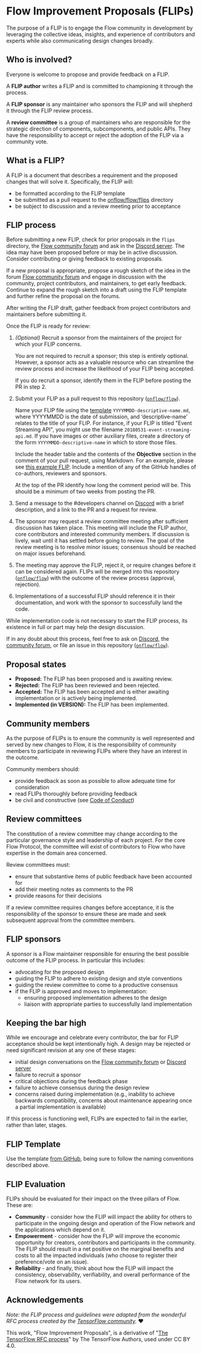 # Flow Improvement Proposals (FLIPs)

The purpose of a FLIP is to engage the Flow community in development by 
leveraging the collective ideas, insights, and experience of contributors and 
experts while also communicating design changes broadly.

## Who is involved?

Everyone is welcome to propose and provide feedback on a FLIP.

A **FLIP author** writes a FLIP and is committed to championing it through the process.

A **FLIP sponsor** is any maintainer who sponsors the FLIP and will shepherd it
through the FLIP review process.

A **review committee** is a group of maintainers who are responsible for the 
strategic direction of components, subcomponents, and public APIs.
They have the responsibility to accept or reject the adoption of the FLIP via a community vote.

## What is a FLIP?

A FLIP is a document that describes a requirement and the proposed changes that
will solve it. Specifically, the FLIP will:

* be formatted according to the FLIP template
* be submitted as a pull request to the
  [onflow/flow/flips](https://github.com/onflow/flow/tree/master/flips) directory
* be subject to discussion and a review meeting prior to acceptance

## FLIP process

Before submitting a new FLIP, check for prior proposals in the `flips` directory, the [Flow community forum](https://forum.onflow.org/) and ask in the [Discord server](https://discord.gg/flow). The idea may have been proposed before or may be in active discussion. Consider contributing or giving feedback to existing proposals.

If a new proposal is appropriate, propose a rough sketch of the idea in the forum [Flow community forum](https://forum.onflow.org/) and engage in discussion with the community, project contributors, and maintainers, to get early feedback. Continue to expand the rough sketch into a draft using the FLIP template and further refine the proposal on the forums.

After writing the FLIP draft, gather feedback from project contributors and
maintainers before submitting it. 

Once the FLIP is ready for review:

1. _(Optional)_ Recruit a sponsor from the maintainers of the project for which your FLIP concerns.

   You are not required to recruit a sponsor; this step is entirely optional. 
   However, a sponsor acts as a valuable resource who can streamline the 
   review process and increase the likelihood of your FLIP being accepted.

   If you do recruit a sponsor, identify them in the FLIP before posting the PR in step 2.

2. Submit your FLIP as a pull request to this repository ([`onflow/flow`](https://github.com/onflow/flow)).

   Name your FLIP file using the [template](./yyyymmdd-flip-template.md) `YYYYMMDD-descriptive-name.md`, 
   where YYYYMMDD is the date of submission, and ‘descriptive-name’ relates to the
   title of your FLIP. For instance, if your FLIP is titled "Event Streaming API",
   you might use the filename `20180531-event-streaming-api.md`. If you have images
   or other auxiliary files, create a directory of the form `YYYYMMDD-descriptive-name`
   in which to store those files.

   Include the header table and the contents of the **Objective** section 
   in the comment of your pull request, using Markdown. For an example,
   please see [this example FLIP](https://github.com/onflow/flow/pull/5). 
   Include a mention of any of the GitHub handles of co-authors, reviewers 
   and sponsors.

   At the top of the PR identify how long the comment period will be. This
   should be a minimum of two weeks from posting the PR.

3. Send a message to the #developers channel on [Discord](https://discord.gg/flow) with 
   a brief description, and a link to the PR and a request for review.

4. The sponsor may request a review committee meeting after sufficient discussion has 
   taken place. This meeting will include the FLIP author, 
   core contributors and interested community members. If discussion is lively, 
   wait until it has settled before going to review. 
   The goal of the review meeting is to resolve minor issues; 
   consensus should be reached on major issues beforehand.

5. The meeting may approve the FLIP, reject it, or require changes before it
   can be considered again. FLIPs will be merged into this repository 
   ([`onflow/flow`](https://github.com/onflow)) with the outcome of the 
   review process (approval, rejection).

6. Implementations of a successful FLIP should reference it in their
   documentation, and work with the sponsor to successfully land the code.

While implementation code is not necessary to start the FLIP process, its
existence in full or part may help the design discussion.

If in any doubt about this process, feel free to ask on [Discord](https://discord.gg/flow), 
the [community forum](https://forum.onflow.org/), or file an issue in this repository 
([`onflow/flow`](https://github.com/onflow/flow/issues)).

## Proposal states

* **Proposed:** The FLIP has been proposed and is awaiting review.
* **Rejected:** The FLIP has been reviewed and been rejected.
* **Accepted:** The FLIP has been accepted and is either awaiting implementation or is actively being implemented.
* **Implemented (in VERSION):** The FLIP has been implemented.

## Community members

As the purpose of FLIPs is to ensure the community is well represented and served
by new changes to Flow, it is the responsibility of community members to
participate in reviewing FLIPs where they have an interest in the outcome.

Community members should:

* provide feedback as soon as possible to allow adequate time for consideration
* read FLIPs thoroughly before providing feedback
* be civil and constructive (see [Code of Conduct](../CODE_OF_CONDUCT.md))

## Review committees

The constitution of a review committee may change according to the particular
governance style and leadership of each project. For the core Flow Protocol, the
committee will exist of contributors to Flow who have expertise in the domain area concerned.

Review committees must:

* ensure that substantive items of public feedback have been accounted for
* add their meeting notes as comments to the PR
* provide reasons for their decisions

If a review committee requires changes before acceptance, it is the
responsibility of the sponsor to ensure these are made and seek subsequent
approval from the committee members.

## FLIP sponsors

A sponsor is a Flow maintainer responsible for ensuring the best possible
outcome of the FLIP process. In particular this includes:

* advocating for the proposed design
* guiding the FLIP to adhere to existing design and style conventions
* guiding the review committee to come to a productive consensus
* if the FLIP is approved and moves to implementation:
  * ensuring proposed implementation adheres to the design
  * liaison with appropriate parties to successfully land implementation

## Keeping the bar high

While we encourage and celebrate every contributor, the bar for FLIP acceptance
should be kept intentionally high. A design may be rejected or need significant
revision at any one of these stages:

* initial design conversations on the [Flow community forum](https://forum.onflow.org/) or [Discord server](https://discord.gg/flow)
* failure to recruit a sponsor
* critical objections during the feedback phase
* failure to achieve consensus during the design review
* concerns raised during implementation (e.g., inability to achieve backwards
  compatibility, concerns about maintenance appearing once a partial implementation
  is available)

If this process is functioning well, FLIPs are expected to fail in the earlier,
rather than later, stages.

## FLIP Template

Use the template [from GitHub](./yyyymmdd-flip-template.md), being sure to follow the naming conventions described above.

## FLIP Evaluation 

FLIPs should be evaluated for their impact on the three pillars of Flow. These are: 
* **Community** - consider how the FLIP will impact the ability for others to participate in the ongoing design and operation of the Flow network and the applications which depend on it. 
* **Empowerment** - consider how the FLIP will improve the economic opportunity for creators, contributors and participants in the community. The FLIP should result in a net positive on the marginal benefits and costs to all the impacted individuals (who choose to register their preference/vote on an issue).
* **Reliability** - and finally, think about how the FLIP will impact the consistency, observability, verifiability, and overall performance of the Flow network for its users.

## Acknowledgements 

_Note: the FLIP process and guidelines were adapted from the wonderful RFC process created by the [TensorFlow community](https://github.com/tensorflow/community/tree/master/rfcs)._ ❤️

This work, "Flow Improvement Proposals", is a derivative of "[The TensorFlow RFC process](https://www.tensorflow.org/community/contribute/rfc_process)" by The TensorFlow Authors, used under CC BY 4.0.
